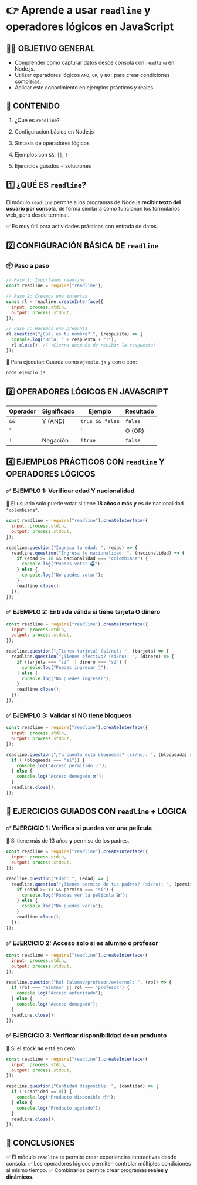 # 👉 Aprende a usar `readline` y operadores lógicos en JavaScript

## 👩‍🏫 OBJETIVO GENERAL

- Comprender cómo capturar datos desde consola con `readline` en Node.js.
- Utilizar operadores lógicos `AND`, `OR`, y `NOT` para crear condiciones complejas.
- Aplicar este conocimiento en ejemplos prácticos y reales.

## 🧠 CONTENIDO

1. ¿Qué es `readline`?

2. Configuración básica en Node.js

3. Sintaxis de operadores lógicos

4. Ejemplos con `&&`, `||`, `!`

5. Ejercicios guiados + soluciones

   

## 1️⃣ ¿QUÉ ES `readline`?

El módulo `readline` permite a los programas de Node.js **recibir texto del usuario por consola**, de forma similar a cómo funcionan los formularios web, pero desde terminal.

✅ Es muy útil para actividades prácticas con entrada de datos.

## 2️⃣ CONFIGURACIÓN BÁSICA DE `readline`

### 📦 Paso a paso

```javascript
// Paso 1: Importamos readline
const readline = require("readline");

// Paso 2: Creamos una interfaz
const rl = readline.createInterface({
  input: process.stdin,
  output: process.stdout,
});

// Paso 3: Hacemos una pregunta
rl.question("¿Cuál es tu nombre? ", (respuesta) => {
  console.log("Hola, " + respuesta + "!");
  rl.close(); // ¡Cierra después de recibir la respuesta!
});
```

📌 Para ejecutar:
 Guarda como `ejemplo.js` y corre con:

```bash
node ejemplo.js
```

## 3️⃣ OPERADORES LÓGICOS EN JAVASCRIPT

| Operador | Significado | Ejemplo         | Resultado |
| -------- | ----------- | --------------- | --------- |
| `&&`     | Y (AND)     | `true && false` | `false`   |
| `        |             | `               | O (OR)    |
| `!`      | Negación    | `!true`         | `false`   |

## 4️⃣ EJEMPLOS PRÁCTICOS CON `readline` Y OPERADORES LÓGICOS

### ✅ EJEMPLO 1: Verificar edad Y nacionalidad

📌 El usuario solo puede votar si tiene **18 años o más** **y** es de nacionalidad `"colombiana"`.

```javascript
const readline = require("readline").createInterface({
  input: process.stdin,
  output: process.stdout,
});

readline.question("Ingresa tu edad: ", (edad) => {
  readline.question("Ingresa tu nacionalidad: ", (nacionalidad) => {
    if (edad >= 18 && nacionalidad === "colombiana") {
      console.log("Puedes votar 🗳️");
    } else {
      console.log("No puedes votar");
    }
    readline.close();
  });
});
```

### ✅ EJEMPLO 2: Entrada válida si tiene tarjeta O dinero

```javascript
const readline = require("readline").createInterface({
  input: process.stdin,
  output: process.stdout,
});

readline.question("¿Tienes tarjeta? (sí/no): ", (tarjeta) => {
  readline.question("¿Tienes efectivo? (sí/no): ", (dinero) => {
    if (tarjeta === "sí" || dinero === "sí") {
      console.log("Puedes ingresar 🛒");
    } else {
      console.log("No puedes ingresar");
    }
    readline.close();
  });
});
```

### ✅ EJEMPLO 3: Validar si NO tiene bloqueos

```javascript
const readline = require("readline").createInterface({
  input: process.stdin,
  output: process.stdout,
});

readline.question("¿Tu cuenta está bloqueada? (sí/no): ", (bloqueada) => {
  if (!(bloqueada === "sí")) {
    console.log("Acceso permitido ✅");
  } else {
    console.log("Acceso denegado ❌");
  }
  readline.close();
});
```

## 🧪 EJERCICIOS GUIADOS CON `readline` + LÓGICA

### ✅ EJERCICIO 1: Verifica si puedes ver una película

📌 Si tiene más de 13 años **y** permiso de los padres.

```javascript
const readline = require("readline").createInterface({
  input: process.stdin,
  output: process.stdout,
});

readline.question("Edad: ", (edad) => {
  readline.question("¿Tienes permiso de tus padres? (sí/no): ", (permiso) => {
    if (edad >= 13 && permiso === "sí") {
      console.log("Puedes ver la película 🎬");
    } else {
      console.log("No puedes verla");
    }
    readline.close();
  });
});
```

### ✅ EJERCICIO 2: Acceso solo si es alumno o profesor

```javascript
const readline = require("readline").createInterface({
  input: process.stdin,
  output: process.stdout,
});

readline.question("Rol (alumno/profesor/externo): ", (rol) => {
  if (rol === "alumno" || rol === "profesor") {
    console.log("Acceso autorizado");
  } else {
    console.log("Acceso denegado");
  }
  readline.close();
});
```

### ✅ EJERCICIO 3: Verificar disponibilidad de un producto

📌 Si el stock **no** está en cero.

```javascript
const readline = require("readline").createInterface({
  input: process.stdin,
  output: process.stdout,
});

readline.question("Cantidad disponible: ", (cantidad) => {
  if (!(cantidad == 0)) {
    console.log("Producto disponible 📦");
  } else {
    console.log("Producto agotado");
  }
  readline.close();
});
```

## 🎯 CONCLUSIONES

✅ El módulo `readline` te permite crear experiencias interactivas desde consola.
 ✅ Los operadores lógicos permiten controlar múltiples condiciones al mismo tiempo.
 ✅ Combinarlos permite crear programas **reales y dinámicos**.